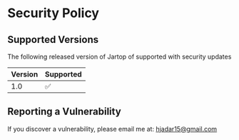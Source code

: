 # Security Policy

## Supported Versions

The following released version of Jartop of supported with security updates

| Version | Supported          |
| ------- | ------------------ |
| 1.0   | :white_check_mark: |

## Reporting a Vulnerability

If you discover a vulnerability, please email me at: hjadar15@gmail.com
